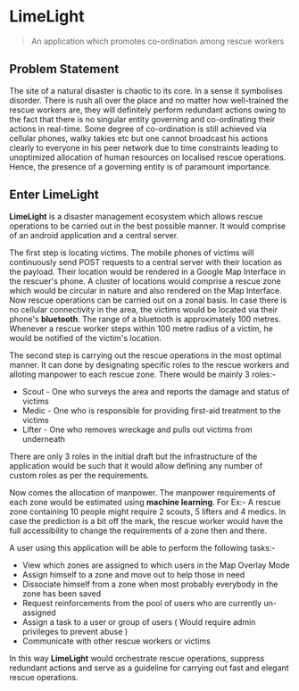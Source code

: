 # LimeLight
> An application which promotes co-ordination among rescue workers

## Problem Statement

The site of a natural disaster is chaotic to its core. In a sense it symbolises disorder. There is rush all over the place
and no matter how well-trained the rescue workers are, they will definitely perform redundant actions owing to the fact that
there is no singular entity governing and co-ordinating their actions in real-time. Some degree of co-ordination is still 
achieved via cellular phones, walky takies etc but one cannot broadcast his actions clearly to everyone in his peer network 
due to time constraints leading to unoptimized allocation of human resources on localised rescue operations. Hence, the presence of a governing entity is of paramount importance.

## Enter LimeLight

**LimeLight** is a disaster management ecosystem which allows rescue operations to be carried out in the best possible manner.
It would comprise of an android application and a central server.

The first step is locating victims. The mobile phones of victims will continuously send POST requests to a central server with
their location as the payload. Their location would be rendered in a Google Map Interface in the rescuer's phone. A cluster
of locations would comprise a rescue zone which would be circular in nature and also rendered on the Map Interface. Now rescue
operations can be carried out on a zonal basis. In case there is no cellular connectivity in the area, the victims would be located
via their phone's **bluetooth**. The range of a bluetooth is approximately 100 metres. Whenever a rescue worker steps within
100 metre radius of a victim, he would be notified of the victim's location.

The second step is carrying out the rescue operations in the most optimal manner. It can done by designating specific roles to
the rescue workers and alloting manpower to each rescue zone. There would be mainly 3 roles:-

* Scout - One who surveys the area and reports the damage and status of victims
* Medic - One who is responsible for providing first-aid treatment to the victims
* Lifter - One who removes wreckage and pulls out victims from underneath

There are only 3 roles in the initial draft but the infrastructure of the application would be such that it would allow defining any number of custom roles as per the requirements.

Now comes the allocation of manpower. The manpower requirements of each zone would be estimated using **machine learning**.
For Ex:- A rescue zone containing 10 people might require 2 scouts, 5 lifters and 4 medics.
In case the prediction is a bit off the mark, the rescue worker would have the full accessibility to change the requirements
of a zone then and there.

A user using this application will be able to perform the following tasks:-

* View which zones are assigned to which users in the Map Overlay Mode
* Assign himself to a zone and move out to help those in need
* Dissociate himself from a zone when most probably everybody in the zone has been saved
* Request reinforcements from the pool of users who are currently un-assigned
* Assign a task to a user or group of users ( Would require admin privileges to prevent abuse )
* Communicate with other rescue workers or victims

In this way **LimeLight** would orchestrate rescue operations, suppress redundant actions and serve as a guideline for carrying
out fast and elegant rescue operations.




